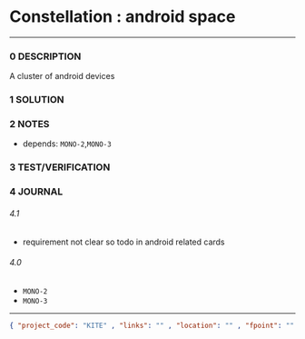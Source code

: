 # Constellation : android space
--------------------------------
### 0 DESCRIPTION

A cluster of android devices

### 1 SOLUTION


### 2 NOTES

- depends: ```MONO-2```,```MONO-3```

### 3 TEST/VERIFICATION


### 4 JOURNAL

###### 4.1

- requirement not clear so todo in android related cards

###### 4.0
- ```MONO-2```
- ```MONO-3```


--------------------------------
```json
{ "project_code": "KITE" , "links": "" , "location": "" , "fpoint": "" }
```
